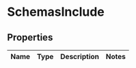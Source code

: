 # SchemasInclude

## Properties
Name | Type | Description | Notes
------------ | ------------- | ------------- | -------------

